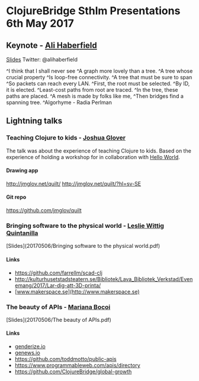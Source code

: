 # ClojureBridge Sthlm Presentations 6th May 2017

## Keynote - [Ali Haberfield](https://www.linkedin.com/in/ali-haberfield-4b705620/)
[Slides](20170506/beingaprogrammer_slides.key)
Twitter: @alihaberfield

^I think that I shall never see
^A graph more lovely than a tree.
^A tree whose crucial property
^Is loop-free connectivity.
^A tree that must be sure to span
^So packets can reach every LAN.
^First, the root must be selected.
^By ID, it is elected.
^Least-cost paths from root are traced.
^In the tree, these paths are placed.
^A mesh is made by folks like me,
^Then bridges find a spanning tree.
^Algorhyme - Radia Perlman


## Lightning talks

### Teaching Clojure to kids - [Joshua Glover](https://www.linkedin.com/in/joshglover/)
The talk was about the experience of teaching Clojure to kids. Based on the experience of holding a workshop for in collaboration with [Hello World]().
#### Drawing app
http://jmglov.net/quilt/
http://jmglov.net/quilt/?hl=sv-SE

#### Git repo
https://github.com/jmglov/quilt

### Bringing software to the physical world - [Leslie Wittig Quintanilla](https://www.linkedin.com/in/lesliewittig/)
[Slides](20170506/Bringing software to the physical world.pdf)
#### Links
* https://github.com/farrellm/scad-clj
* http://kulturhusetstadsteatern.se/Bibliotek/Lava_Bibliotek_Verkstad/Evenemang/2017/Lar-dig-att-3D-printa/
* [www.makerspace.se](http://www.makerspace.se)

### The beauty of APIs - [Mariana Bocoi](https://www.linkedin.com/in/marianabocoi/)
[Slides](20170506/The beauty of APIs.pdf)
#### Links
* [genderize.io](https://genderize.io/)
* [genews.io](http://genews.io)
* https://github.com/toddmotto/public-apis
* https://www.programmableweb.com/apis/directory
* https://github.com/ClojureBridge/global-growth
